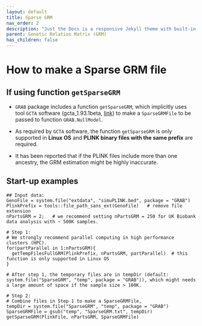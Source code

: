 ```yaml
---
layout: default
title: Sparse GRM
nav_order: 2
description: "Just the Docs is a responsive Jekyll theme with built-in search that is easily customizable and hosted on GitHub Pages."
parent: Genetic Relation Matrix (GRM)
has_children: false
---
```


# How to make a Sparse GRM file

## If using function ```getSparseGRM```

- ```GRAB``` package includes a function ```getSparseGRM```, which implicitly uses tool ```GCTA``` software (gcta_1.93.1beta, [link](https://cnsgenomics.com/software/gcta/#Overview)) to make a ```SparseGRMFile``` to be passed to function ```GRAB.NullModel```. 

- As required by ```GCTA``` software, the function ```getSparseGRM``` is only supported in **Linux OS** and **PLINK binary files with the same prefix** are required. 

- It has been reported that if the PLINK files include more than one ancestry, the GRM estimation might be highly inaccurate.

## Start-up examples
```
## Input data:
GenoFile = system.file("extdata", "simuPLINK.bed", package = "GRAB")
PlinkPrefix = tools::file_path_sans_ext(GenoFile)   # remove file extension
nPartsGRM = 2;   # we recommend setting nPartsGRM = 250 for UK Biobank data analysis with ~ 500K samples.

# Step 1:
# We strongly recommend parallel computing in high performance clusters (HPC). 
for(partParallel in 1:nPartsGRM){
  getTempFilesFullGRM(PlinkPrefix, nPartsGRM, partParallel)  # this function is only supported in Linux OS
}

# After step 1, the temporary files are in tempDir (default: system.file("SparseGRM", "temp", package = "GRAB")), which might needs a large amount of space if the sample size > 100K.

# Step 2:
# Combine files in Step 1 to make a SparseGRMFile,
tempDir = system.file("SparseGRM", "temp", package = "GRAB")
SparseGRMFile = gsub("temp", "SparseGRM.txt", tempDir)
getSparseGRM(PlinkFile, nPartsGRM, SparseGRMFile)
```
